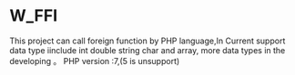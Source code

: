 # W_FFI
This project can call foreign function by PHP language,In Current  support data type iinclude int double string char and array, more data types in the developing 。
PHP version :7,(5 is unsupport)
